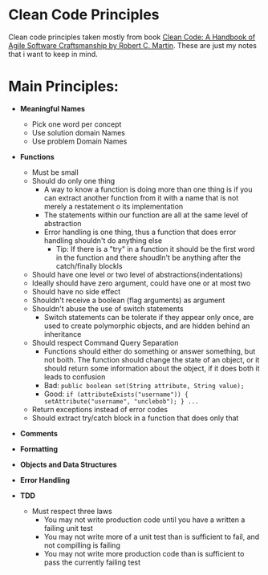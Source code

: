 # Clean Code Principles
Clean code principles taken mostly from book [Clean Code: A Handbook of Agile Software Craftsmanship by Robert C. Martin](http://www.amazon.co.uk/Clean-Code-Handbook-Software-Craftsmanship/dp/0132350882). These are just my notes that i want to keep in mind.

# Main Principles:
- **Meaningful Names**
   - Pick one word per concept
    - Use solution domain Names
    - Use problem Domain Names
- **Functions**
    - Must be small
    - Should do only one thing
        - A way to know a function is doing more than one thing is if you can extract another function from it with a name that is not merely a restatement o its implementation
        - The statements within our function are all at the same level of abstraction 
        - Error handling is one thing, thus a function that does error handling shouldn't do anything else
            - Tip: If there is a "try" in a function it should be the first word in the function and there shoudln't be anything after the catch/finally blockls
    - Should have one level or two level of abstractions(indentations) 
    - Ideally should have zero argument, could have one or at most two
    - Should have no side effect
    - Shouldn't receive a boolean (flag arguments) as argument
    - Shouldn't abuse the use of switch statements
        - Switch statements can be tolerate if they appear only once, are used to create polymorphic objects, and are hidden behind an inheritance
    - Should respect Command Query Separation
        - Functions should either do something or answer something, but not boith. The function should change the state of an object, or it should return some information about the object, if it does both it leads to confusion
        - Bad:  ```
                   public boolean set(String attribute, String value);
                   ```
        - Good: ```
                  if (attributeExists("username")) {
                  setAttribute("username", "unclebob");
                  }
                  ...
                       ``` 
    - Return exceptions instead of error codes
    - Should extract try/catch block in a function that does only that

- **Comments**
- **Formatting**
- **Objects and Data Structures**
- **Error Handling**
- **TDD**
    - Must respect three laws
        - You may not write production code until you have a written a failing unit test
        - You may not write more of a unit test than is sufficient to fail, and not compilling is failing
        - You may not write more production code than is sufficient to pass the currently failing test

